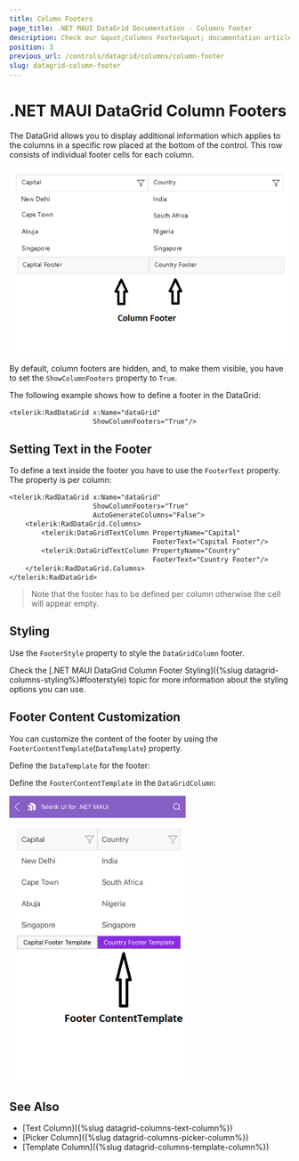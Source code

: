 ```yaml
---
title: Column Footers
page_title: .NET MAUI DataGrid Documentation - Columns Footer
description: Check our &quot;Columns Footer&quot; documentation article for Telerik DataGrid for .NET MAUI.
position: 3
previous_url: /controls/datagrid/columns/column-footer
slug: datagrid-column-footer
---
```



# .NET MAUI DataGrid Column Footers

The DataGrid allows you to display additional information which applies to the columns in a specific row placed at the bottom of the control. This row consists of individual footer cells for each column.

![.NET MAUI DataGrid Column Footer](../images/column-footer.png)

By default, column footers are hidden, and, to make them visible, you have to set the `ShowColumnFooters` property to `True`.

The following example shows how to define a footer in the DataGrid:

```XAML
<telerik:RadDataGrid x:Name="dataGrid" 
                     ShowColumnFooters="True"/>
```

## Setting Text in the Footer

To define a text inside the footer you have to use the `FooterText` property. The property is per column:

```XAML
<telerik:RadDataGrid x:Name="dataGrid" 
					 ShowColumnFooters="True" 
					 AutoGenerateColumns="False">
	<telerik:RadDataGrid.Columns>
		<telerik:DataGridTextColumn PropertyName="Capital" 
									FooterText="Capital Footer"/>
		<telerik:DataGridTextColumn PropertyName="Country" 
									FooterText="Country Footer"/>
	</telerik:RadDataGrid.Columns>
</telerik:RadDataGrid>
```

> Note that the footer has to be defined per column otherwise the cell will appear empty.

## Styling 

Use the `FooterStyle` property to style the `DataGridColumn` footer.

Check the [.NET MAUI DataGrid Column Footer Styling]({%slug datagrid-columns-styling%}#footerstyle) topic for more information about the styling options you can use. 

## Footer Content Customization

You can customize the content of the footer by using the `FooterContentTemplate`(`DataTemplate`) property.

Define the `DataTemplate` for the footer:

<snippet id='datagrid-footercontenttemplate-datatemplate' />

Define the `FooterContentTemplate` in the `DataGridColumn`:

<snippet id='datagrid-headerfootercontenttemplate' />

![.NET MAUI DataGrid Column Footer Template](../images/footer-content-template.png)

## See Also

- [Text Column]({%slug datagrid-columns-text-column%})
- [Picker Column]({%slug datagrid-columns-picker-column%})
- [Template Column]({%slug datagrid-columns-template-column%})
